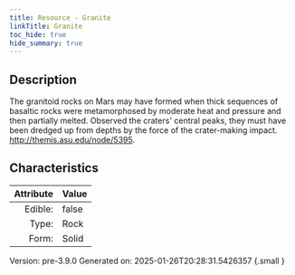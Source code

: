 ```yaml
---
title: Resource - Granite
linkTitle: Granite
toc_hide: true
hide_summary: true
---
```


## Description
The granitoid rocks on Mars may have formed when thick&#10;&#9; sequences of basaltic rocks were metamorphosed by moderate heat and pressure and then&#10;&#9; partially melted. Observed the craters&#39; central peaks, they must have been dredged up from&#10;&#9; depths by the force of the crater-making impact. http://themis.asu.edu/node/5395.

## Characteristics

| Attribute      | Value |
|--------:|:------|
|Edible:|false|
|Type:|Rock|
|Form:|Solid|
 



    

Version: pre-3.9.0 Generated on: 2025-01-26T20:28:31.5426357
{.small }

